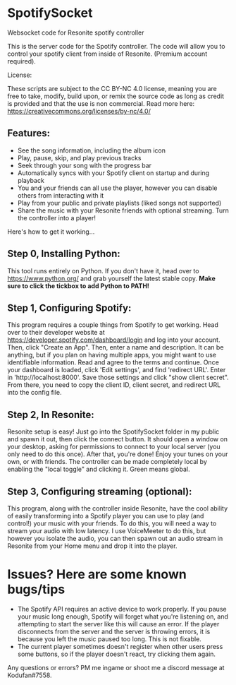 # SpotifySocket
 Websocket code for Resonite spotify controller

This is the server code for the Spotify controller. The code will allow you to control your spotify client from inside of Resonite. (Premium account required).

License:

These scripts are subject to the CC BY-NC 4.0 license, meaning you are free to take, modify, build upon, or remix the source code as long as credit is provided and that the use is non commercial. Read more here: https://creativecommons.org/licenses/by-nc/4.0/

## Features:

- See the song information, including the album icon
- Play, pause, skip, and play previous tracks
- Seek through your song with the progress bar
- Automatically syncs with your Spotify client on startup and during playback
- You and your friends can all use the player, however you can disable others from interacting with it
- Play from your public and private playlists (liked songs not supported)
- Share the music with your Resonite friends with optional streaming. Turn the controller into a player!

Here's how to get it working...

## Step 0, Installing Python:

This tool runs entirely on Python. If you don't have it, head over to https://www.python.org/ and grab yourself the latest stable copy. **Make sure to click the tickbox to add Python to PATH!**

## Step 1, Configuring Spotify:

This program requires a couple things from Spotify to get working. Head over to their developer website at https://developer.spotify.com/dashboard/login and log into your account. Then, click "Create an App". Then, enter a name and description. It can be anything, but if you plan on having multiple apps, you might want to use identifiable information. Read and agree to the terms and continue. Once your dashboard is loaded, click 'Edit settings', and find 'redirect URL'. Enter in 'http://localhost:8000'. Save those settings and click "show client secret". From there, you need to copy the client ID, client secret, and redirect URL into the config file.

## Step 2, In Resonite:

Resonite setup is easy! Just go into the SpotifySocket folder in my public and spawn it out, then click the connect button. It should open a window on your desktop, asking for permissions to connect to your local server (you only need to do this once). After that, you're done! Enjoy your tunes on your own, or with friends. The controller can be made completely local by enabling the "local toggle" and clicking it. Green means global. 

## Step 3, Configuring streaming (optional):

This program, along with the controller inside Resonite, have the cool ability of easily transforming into a Spotify player you can use to play (and control!) your music with your friends. To do this, you will need a way to stream your audio with low latency. I use VoiceMeeter to do this, but however you isolate the audio, you can then spawn out an audio stream in Resonite from your Home menu and drop it into the player.

# Issues? Here are some known bugs/tips

- The Spotify API requires an active device to work properly. If you pause your music long enough, Spotify will forget what you're listening on, and attempting to start the server like this will cause an error. If the player disconnects from the server and the server is throwing errors, it is because you left the music paused too long. This is not fixable. 
- The current player sometimes doesn't register when other users press some buttons, so if the player doesn't react, try clicking them again.

Any questions or errors? PM me ingame or shoot me a discord message at Kodufan#7558.
